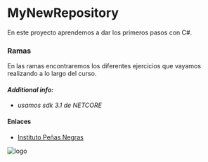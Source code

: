 # **MyNewRepository**
En este proyecto aprendemos a dar los primeros pasos con C#. 

### **Ramas**
En las ramas encontraremos los diferentes ejercicios que vayamos realizando a lo largo del curso. 

#### **_Additional info:_**  
   * _usamos sdk 3.1 de NETCORE_

#### **Enlaces** 
   * [Instituto Peñas Negras](www.ies-pnegras.centros.castillalamancha.es)

![logo](https://img2.freepng.es/20180831/iua/kisspng-c-programming-language-logo-microsoft-visual-stud-atlas-portfolio-5b89919299aab1.1956912415357423546294.jpg)
 

